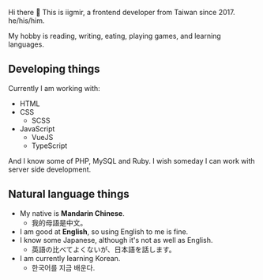 Hi there 👋 This is iigmir, a frontend developer from Taiwan since 2017. he/his/him.

My hobby is reading, writing, eating, playing games, and learning languages.

## Developing things

Currently I am working with:

* HTML
* CSS
    * SCSS
* JavaScript
    * VueJS
    * TypeScript
    
And I know some of PHP, MySQL and Ruby. I wish someday I can work with server side development.

## Natural language things

* My native is **Mandarin Chinese**.
    * 我的母語是中文。
* I am good at **English**, so using English to me is fine.
* I know some Japanese, although it's not as well as English.
    * 英語の比べてよくないが、日本語を話します。
* I am currently learning Korean.
    * 한국어를 지금 배운다.

<!--
**iigmir/iigmir** is a ✨ _special_ ✨ repository because its `README.md` (this file) appears on your GitHub profile.

Here are some ideas to get you started:

- 🔭 I’m currently working on ...
- 🌱 I’m currently learning ...
- 👯 I’m looking to collaborate on ...
- 🤔 I’m looking for help with ...
- 💬 Ask me about ...
- 📫 How to reach me: ...
- 😄 Pronouns: ...
- ⚡ Fun fact: ...
-->
